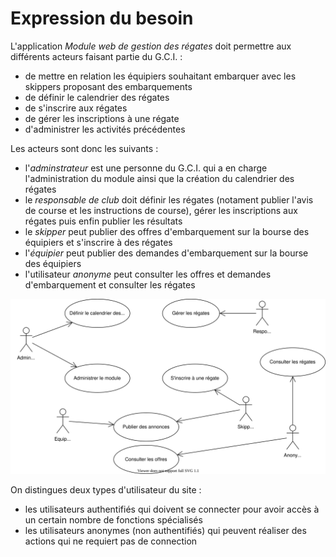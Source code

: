 # Expression du besoin

L'application _Module web de gestion des régates_ doit permettre aux différents acteurs faisant partie du G.C.I. :

* de mettre en relation les équipiers souhaitant embarquer avec les skippers proposant des embarquements
* de définir le calendrier des régates
* de s'inscrire aux régates
* de gérer les inscriptions à une régate
* d'administrer les activités précédentes

Les acteurs sont donc les suivants :

* l'_adminstrateur_ est une personne du G.C.I. qui a en charge l'administration du module ainsi que la création du calendrier des régates
* le _responsable de club_ doit définir les régates (notament publier l'avis de course et les instructions de course), gérer les inscriptions aux régates puis enfin publier les résultats
* le _skipper_ peut publier des offres d'embarquement sur la bourse des équipiers et s'inscrire à des régates
* l'_équipier_ peut publier des demandes d'embarquement sur la bourse des équipiers
* l'utilisateur _anonyme_ peut consulter les offres et demandes d'embarquement et consulter les régates

![Cas d'utilisation](./use-cases.drawio.svg)

On distingues deux types d'utilisateur du site :

* les utilisateurs authentifiés qui doivent se connecter pour avoir accès à un certain nombre de fonctions spécialisés
* les utilisateurs anonymes (non authentifiés) qui peuvent réaliser des actions qui ne requiert pas de connection